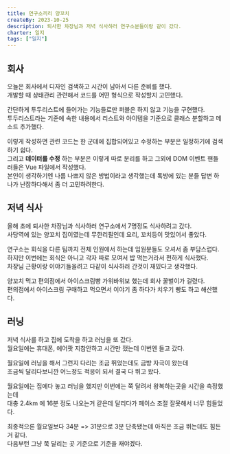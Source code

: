 ```yaml
---
title: 연구소끼리 양꼬치
createBy: 2023-10-25
description: 퇴사한 차장님과 저녁 식사하러 연구소분들이랑 같이 갔다.
charter: 일지
tags: ["일지"]
---
```


## 회사

오늘은 회사에서 디자인 검색하고 시간이 남아서 다른 준비를 했다.  
개발할 때 상태관리 관련해서 코드를 어떤 형식으로 작성할지 고민했다.

간단하게 투두리스트에 들어가는 기능들로만 퍼블은 하지 않고 기능을 구현했다.  
투두리스트라는 기준에 속한 내용에서 리스트와 아이템을 기준으로 클래스 분할하고 메소드 추가했다.

이렇게 작성하면 관련 코드는 한 군데에 집합되어있고 수정하는 부분은 일정하기에 검색하기 쉽다.  
그리고 **데이터를 수정** 하는 부분은 이렇게 따로 분리를 하고 그외에 DOM 이벤트 핸들러들은 Vue 파일에서 작성했다.  
본인이 생각하기엔 나름 나쁘지 않은 방법이라고 생각했는데 톡방에 있는 분들 답변 하나가 난잡하다해서 좀 더 고민하려한다.

## 저녁 식사

올해 초에 퇴사한 차장님과 식사하러 연구소에서 7명정도 식사하려고 갔다.  
사당역에 있는 양꼬치 집이였는데 무한리필인데 요리, 꼬치등이 맛있어서 좋았다.

연구소는 회식을 다른 팀까지 전체 인원에서 하는데 임원분들도 오셔서 좀 부담스럽다.  
하지만 이번에는 회식은 아니고 각자 따로 모여서 밥 먹는거라서 편하게 식사했다.  
차장님 근황이랑 이야기들을려고 다같이 식사하러 간것이 재밌다고 생각했다.

양꼬치 먹고 편의점에서 아이스크림빵 가위바위보 했는데 회사 꿀벌이가 걸렸다.  
편의점에서 아이스크림 구매하고 먹으면서 이야기 좀 하다가 치우기 빵도 하고 해산했다.

## 러닝

저녁 식사를 하고 집에 도착을 하고 러닝을 또 갔다.  
월요일에는 휴대폰, 에어팟 지참안하고 시간만 쟀는데 이번엔 들고 갔다.

월요일에 러닝을 해서 그런지 다리는 조금 뛰었는데도 금방 자극이 왔는데  
조금씩 달리다보니깐 어느정도 적응이 되서 결국 다 뛰고 왔다.

월요일에는 집에다 놓고 러닝을 했지만 이번에는 쭉 달려서 왕복하는곳을 시간을 측정했는데  
대충 2.4km 에 16분 정도 나오는거 같은데 달리다가 페이스 조절 잘못해서 너무 힘들었다.

최종적으론 월요일보다 34분 => 31분으로 3분 단축됐는데 아직은 조금 뛰는데도 힘든거 같다.  
다음부턴 그냥 쭉 달리는 곳 기준으로 기준을 재야겠다.

